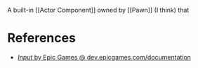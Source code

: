 A built-in [[Actor Component]] owned by [[Pawn]] (I think) that

# References

- [_Input_ by Epic Games @ dev.epicgames.com/documentation](https://dev.epicgames.com/documentation/en-us/unreal-engine/input-in-unreal-engine?application_version=5.3)
